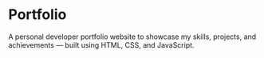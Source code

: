 # Portfolio
A personal developer portfolio website to showcase my skills, projects, and achievements — built using HTML, CSS, and JavaScript.

